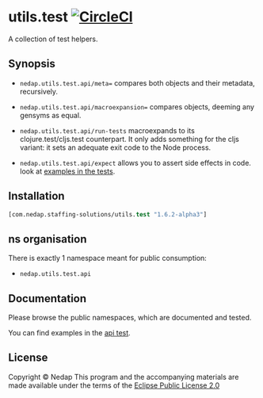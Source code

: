 # utils.test [![CircleCI](https://circleci.com/gh/nedap/utils.test.svg?style=svg&circle-token=40d5b1ddb5290559200d8569aeeba8ef70ef1883)](https://circleci.com/gh/nedap/utils.test)

A collection of test helpers.

## Synopsis

* `nedap.utils.test.api/meta=` compares both objects and their metadata, recursively.

* `nedap.utils.test.api/macroexpansion=` compares objects, deeming any gensyms as equal.

* `nedap.utils.test.api/run-tests` macroexpands to its clojure.test/cljs.test counterpart. It only adds something for the cljs variant: it sets an adequate exit code to the Node process.

* `nedap.utils.test.api/expect` allows you to assert side effects in code. look at [examples in the tests](https://github.com/nedap/utils.test/blob/55021bf884fb06aa3cb9d2706ffe6816a2923e45/test/unit/nedap/utils/test/api.cljc#L119-L123).

## Installation

```clojure
[com.nedap.staffing-solutions/utils.test "1.6.2-alpha3"]
```

## ns organisation

There is exactly 1 namespace meant for public consumption:
 - `nedap.utils.test.api`

## Documentation

Please browse the public namespaces, which are documented and tested.

You can find examples in the [api test](test/unit/nedap/utils/test/api.cljc).

## License

Copyright © Nedap
This program and the accompanying materials are made available under the terms of the [Eclipse Public License 2.0](https://www.eclipse.org/legal/epl-2.0)
